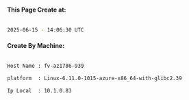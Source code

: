 
   
#### This Page Create at:

```bash

2025-06-15 - 14:06:30 UTC

```

#### Create By Machine:

```bash

Host Name : fv-az1786-939

platform  : Linux-6.11.0-1015-azure-x86_64-with-glibc2.39

Ip Local  : 10.1.0.83

```

